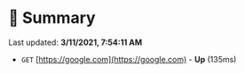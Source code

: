 # 📖 Summary
Last updated: **3/11/2021, 7:54:11 AM**

- `GET` [https://google.com](https://google.com) - **Up** (135ms)
